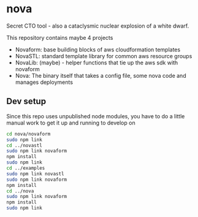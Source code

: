 nova
====

Secret CTO tool - also a cataclysmic nuclear explosion of a white dwarf.

This repository contains maybe 4 projects

- Novaform: base building blocks of aws cloudformation templates
- NovaSTL: standard template library for common aws resource groups
- NovaLib: (maybe) - helper functions that tie up the aws sdk with novaform
- Nova: The binary itself that takes a config file, some nova code and manages deployments

## Dev setup

Since this repo uses unpublished node modules, you have to do a little manual work to get it up and running to develop on
```bash
cd nova/novaform
sudo npm link
cd ../novastl
sudo npm link novaform
npm install
sudo npm link
cd ../examples
sudo npm link novastl
sudo npm link novaform
npm install
cd ../nova
sudo npm link novaform
npm install
sudo npm link
```
